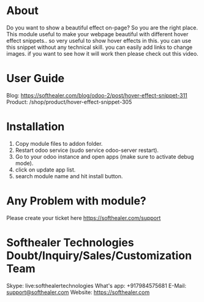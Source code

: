 About
============
Do you want to show a beautiful effect on-page? So you are the right place. This module useful to make your webpage beautiful with different hover effect snippets.. so very useful to show hover effects in this. you can use this snippet without any technical skill. you can easily add links to change images. if you want to see how it will work then please check out this video.


User Guide
============
Blog: https://softhealer.com/blog/odoo-2/post/hover-effect-snippet-311
Product: /shop/product/hover-effect-snippet-305

Installation
============
1) Copy module files to addon folder.
2) Restart odoo service (sudo service odoo-server restart).
3) Go to your odoo instance and open apps (make sure to activate debug mode).
4) click on update app list. 
5) search module name and hit install button.

Any Problem with module?
=====================================
Please create your ticket here https://softhealer.com/support

Softhealer Technologies Doubt/Inquiry/Sales/Customization Team
=====================================
Skype: live:softhealertechnologies
What's app: +917984575681
E-Mail: support@softhealer.com
Website: https://softhealer.com